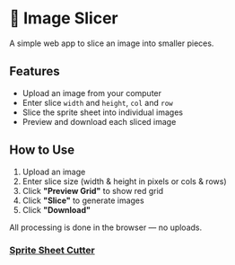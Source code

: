 # 🧩 Image Slicer

A simple web app to slice an image into smaller pieces.

## Features

- Upload an image from your computer
- Enter slice `width` and `height`, `col` and `row`
- Slice the sprite sheet into individual images
- Preview and download each sliced image

## How to Use

1. Upload an image
2. Enter slice size (width & height in pixels or cols & rows)
3. Click **"Preview Grid"** to show red grid
4. Click **"Slice"** to generate images
5. Click **"Download"**

All processing is done in the browser — no uploads.

### [Sprite Sheet Cutter](https://fysherman.github.io/sprite-sheet-cutter/)
